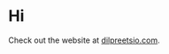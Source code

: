 # Hi
Check out the website at [dilpreetsio.com](https://www.github.com/john-d-murphy/github-pages-site).
